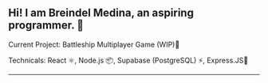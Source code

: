 
Hi! I am Breindel Medina, an aspiring programmer. 👋
------------------------------------------------------------

Current Project: Battleship Multiplayer Game (WIP)🚢

Technicals: React ⚛️, Node.js 📦, Supabase (PostgreSQL) ⚡, Express.JS🚀

------------------------------------------------------------
<!---
kindadailybren/kindadailybren is a ✨ special ✨ repository because its `README.md` (this file) appears on your GitHub profile.
You can click the Preview link to take a look at your changes.
--->

